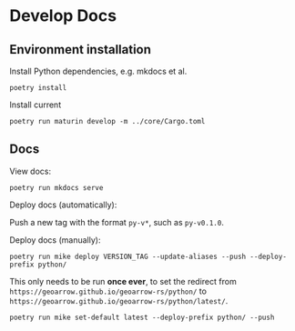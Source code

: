 # Develop Docs

## Environment installation

Install Python dependencies, e.g. mkdocs et al.

```
poetry install
```

Install current

```
poetry run maturin develop -m ../core/Cargo.toml
```

## Docs

View docs:

```
poetry run mkdocs serve
```

Deploy docs (automatically):

Push a new tag with the format `py-v*`, such as `py-v0.1.0`.

Deploy docs (manually):

```
poetry run mike deploy VERSION_TAG --update-aliases --push --deploy-prefix python/
```

This only needs to be run **once ever**, to set the redirect from `https://geoarrow.github.io/geoarrow-rs/python/` to `https://geoarrow.github.io/geoarrow-rs/python/latest/`.

```
poetry run mike set-default latest --deploy-prefix python/ --push
```
